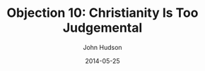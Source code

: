 ---
layout: post
passage: "Luke 18:9-17"
title:  "Objection 10: Christianity Is Too Judgemental"
author:  "John Hudson"
date:   "2014-05-25"
categories: "Objections"
---
